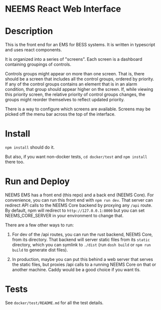 # NEEMS React Web Interface

# Description

This is the front end for an EMS for BESS systems. It is written in
typescript and uses react components.

It is organized into a series of "screens".  Each screen is a
dashboard containing groupings of controls.

Controls groups might appear on more than one screen.  That is, there
should be a screen that includes all the control groups, ordered by
priority.  If any of the control groups contains an element that is in
an alarm condition, that group should appear higher on the screen.
If, while viewing this priority screen, the relative priority of
control groups changes, the groups might reorder themselves to reflect
updated priority.

There is a way to configure which screens are available. Screens may
be picked off the menu bar across the top of the interface.

# Install

`npm install` should do it.

But also, if you want non-docker tests, `cd docker/test` and `npm
install` there too.


# Run and Deploy

NEEMS EMS has a front end (this repo) and a back end (NEEMS Core).
For convenience, you can run this front end with `npm run dev`.  That
server can redirect API calls to the NEEMS Core backend by proxying
any `/api` route.  By default, npm will redirect to
`http://127.0.0.1:8000` but you can set NEEMS_CORE_SERVER in your
environment to change that.

There are a few other ways to run:
    
 1. For dev of the /api routes, you can run the rust backend, NEEMS
    Core, from its directory.  That backend will server static files
    from its `static` directory, which you can symlink to `./dist`
    (run `dosh build` or `npm run build` to generate dist files).
	
 2. In production, maybe you can put this behind a web server that
    serves the static files, but proxies /api calls to a running NEEMS
    Core on that or another machine.  Caddy would be a good choice if
    you want tls.


# Tests

See `docker/test/README.md` for all the test details.
